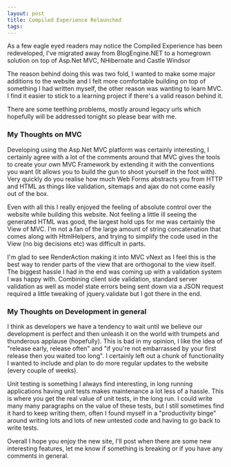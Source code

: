 ```yaml
---
layout: post
title: Compiled Experience Relaunched
tags: 
---
```


As a few eagle eyed readers may notice the Compiled Experience has been redeveloped, I've migrated away from BlogEngine.NET to a homegrown solution on top of Asp.Net MVC, NHibernate and Castle Windsor

The reason behind doing this was two fold, I wanted to make some major additions to the website and I felt more comfortable building on top of something I had written myself, the other reason was wanting to learn MVC. I find it easier to stick to a learning project if there's a valid reason behind it.

There are some teething problems, mostly around legacy urls which hopefully will be addressed tonight so please bear with me.

### My Thoughts on MVC

Developing using the Asp.Net MVC platform was certainly interesting, I certainly agree with a lot of the comments around that MVC gives the tools to create your own MVC Framework by extending it with the conventions you want (It allows you to build the gun to shoot yourself in the foot with). Very quickly do you realise how much Web Forms abstracts you from HTTP and HTML as things like validation, sitemaps and ajax do not come easily out of the box.

Even with all this I really enjoyed the feeling of absolute control over the website while building this website. Not feeling a little ill seeing the generated HTML was good, the largest hold ups for me was certainly the View of MVC. I'm not a fan of the large amount of string concatenation that comes along with HtmlHelpers, and trying to simplify the code used in the View (no big decisions etc) was difficult in parts.

I'm glad to see RenderAction making it into MVC vNext as I feel this is the best way to render parts of the view that are orthogonal to the view itself. The biggest hassle I had in the end was coming up with a validation system I was happy with. Combining client side validation, standard server validation as well as model state errors being sent down via a JSON request required a little tweaking of jquery.validate but I got there in the end.

### My Thoughts on Development in general

I think as developers we have a tendency to wait until we believe our development is perfect and then unleash it on the world with trumpets and thunderous applause (hopefully). This is bad in my opinion, I like the idea of "release early, release often" and "if you're not embarrassed by your first release then you waited too long". I certainly left out a chunk of functionality I wanted to include and plan to do more regular updates to the website (every couple of weeks).

Unit testing is something I always find interesting, in long running applications having unit tests makes maintenance a lot less of a hassle. This is where you get the real value of unit tests, in the long run. I could write many many paragraphs on the value of these tests, but I still sometimes find it hard to keep writing them, often I found myself in a "productivity binge" around writing lots and lots of new untested code and having to go back to write tests.

Overall I hope you enjoy the new site, I'll post when there are some new interesting features, let me know if something is breaking or if you have any comments in general.
